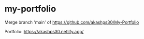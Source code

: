 # my-portfolio
Merge branch 'main' of https://github.com/akashps30/My-Portfolio

Portfolio: https://akashps30.netlify.app/

